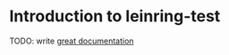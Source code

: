 # Introduction to leinring-test

TODO: write [great documentation](http://jacobian.org/writing/what-to-write/)
